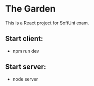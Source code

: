 # The Garden

This is a React project for SoftUni exam.

## Start client:
- npm run dev

## Start server:
 - node server
